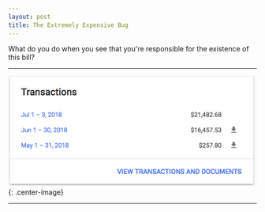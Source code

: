 ```yaml
---
layout: post
title: The Extremely Expensive Bug
---
```


What do you do when you see that you're responsible for the existence of this bill?

----------------

![Welp, we're fucked.](/assets/images/extremely-expensive-bug/bill.png){: .center-image}

----------------

